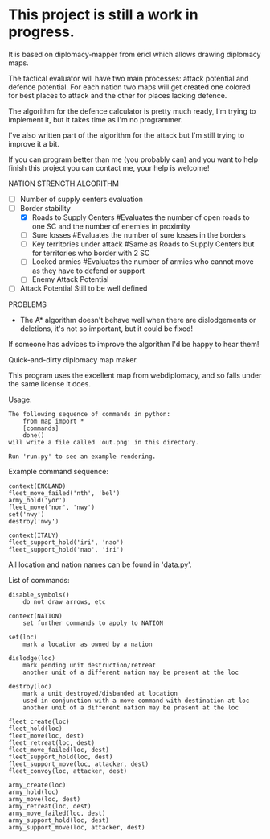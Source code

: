 # This project is still a work in progress.
It is based on diplomacy-mapper from ericl which allows drawing diplomacy maps.

The tactical evaluator will have two main processes: attack potential and defence potential.
For each nation two maps will get created one colored for best places to attack and the other for places lacking defence.

The algorithm for the defence calculator is pretty much ready, I'm trying to implement it, but it takes time as I'm no programmer.

I've also written part of the algorithm for the attack but I'm still trying to improve it a bit.

If you can program better than me (you probably can) and you want to help finish this project you can contact me, your help is welcome!

NATION STRENGTH ALGORITHM
- [ ] Number of supply centers evaluation
- [ ] Border stability
	- [x] Roads to Supply Centers #Evaluates the number of open roads to one SC and the number of enemies in proximity
	- [ ]  Sure losses #Evaluates the number of sure losses in the borders
	- [ ]  Key territories under attack #Same as Roads to Supply Centers but for territories who border with 2 SC
	- [ ]  Locked armies #Evaluates the number of armies who cannot move as they have to defend or support
	- [ ]  Enemy Attack Potential
- [ ] Attack Potential
	Still to be well defined

PROBLEMS
- The A* algorithm doesn't behave well when there are dislodgements or deletions, it's not so important, but it could be fixed!

If someone has advices to improve the algorithm I'd be happy to hear them!

Quick-and-dirty diplomacy map maker.

This program uses the excellent map from webdiplomacy,
and so falls under the same license it does.

Usage:

	The following sequence of commands in python:
		from map import *
		[commands]
		done()
	will write a file called 'out.png' in this directory.

	Run 'run.py' to see an example rendering.

Example command sequence:

	context(ENGLAND)
	fleet_move_failed('nth', 'bel')
	army_hold('yor')
	fleet_move('nor', 'nwy')
	set('nwy')
	destroy('nwy')

	context(ITALY)
	fleet_support_hold('iri', 'nao')
	fleet_support_hold('nao', 'iri')
	
All location and nation names can be found in 'data.py'.

List of commands:
	
	disable_symbols()
        do not draw arrows, etc

	context(NATION)
        set further commands to apply to NATION

	set(loc)
        mark a location as owned by a nation

	dislodge(loc)
        mark pending unit destruction/retreat
		another unit of a different nation may be present at the loc

	destroy(loc)
        mark a unit destroyed/disbanded at location
		used in conjunction with a move command with destination at loc
		another unit of a different nation may be present at the loc

	fleet_create(loc)
	fleet_hold(loc)
	fleet_move(loc, dest)
	fleet_retreat(loc, dest)
	fleet_move_failed(loc, dest)
	fleet_support_hold(loc, dest)
	fleet_support_move(loc, attacker, dest)
	fleet_convoy(loc, attacker, dest)

	army_create(loc)
	army_hold(loc)
	army_move(loc, dest)
	army_retreat(loc, dest)
	army_move_failed(loc, dest)
	army_support_hold(loc, dest)
	army_support_move(loc, attacker, dest)

